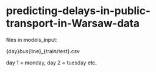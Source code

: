 # predicting-delays-in-public-transport-in-Warsaw-data

files in models_input:

{day}_bus_{line}_{train/test}.csv

day 1 = monday, day 2 = tuesday  etc.
